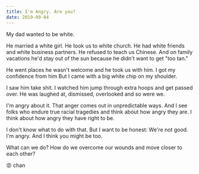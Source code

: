 ```yaml
---
title: I'm Angry. Are you?
date: 2019-09-04
---
```


My dad wanted to be white.

He married a white girl.
He took us to white church.
He had white friends and white business partners.
He refused to teach us Chinese.
And on family vacations he'd stay out of the sun because he didn't want to get "too tan."

He went places he wasn't welcome and he took us with him.
I got my confidence from him
But I came with a big white chip on my shoulder.

I saw him take shit.
I watched him jump through extra hoops and get passed over.
He was laughed at, dismissed, overlooked and so were we.

I'm angry about it.
That anger comes out in unpredictable ways.
And I see folks who endure true racial tragedies and think about how angry they are.
I think about how angry they have right to be.

I don't know what to do with that.
But I want to be honest:
We're not good.
I'm angry.
And I think you might be too.

What can we do?
How do we overcome our wounds and move closer to each other?

😡 chan
